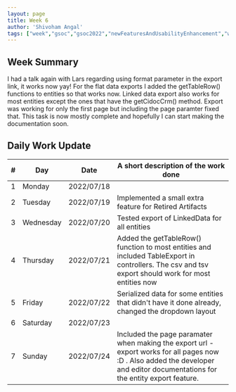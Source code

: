 ```yaml
---
layout: page
title: Week 6
author: 'Shivoham Angal'
tags: ["week","gsoc","gsoc2022","newFeaturesAndUsabilityEnhancement","week#6","eval#1"]
---
```


## Week Summary

I had a talk again with Lars regarding using format parameter in the export link, it works now yay! For the flat data exports I added the getTableRow() functions to entities so that works now. Linked data export also works for most entities except the ones that have the getCidocCrm() method. Export was working for only the first page but including the page paramter fixed that. This task is now mostly complete and hopefully I can start making the documentation soon.

## Daily Work Update

|\#|Day|Date|A short description of the work done|  
|---	|---	|---	|---	|  
|1   	| Monday 	|   2022/07/18	|  |  
|2   	| Tuesday  	|   2022/07/19	| Implemented a small extra feature for Retired Artifacts	|  
|3   	| Wednesday |  2022/07/20 	| Tested export of LinkedData for all entities |  
|4   	| Thursday  |   2022/07/21	| Added the getTableRow() function to most entities and included TableExport in controllers. The csv and tsv export should work for most entities now|  
|5   	| Friday  	|   2022/07/22	| Serialized data for some entities that didn't have it done already, changed the dropdown layout |  
|6   	| Saturday  |  2022/07/23	|  |  
|7   	| Sunday  	|   2022/07/24	| Included the page paramater when making the export url - export works for all pages now :D . Also added the developer and editor documentations for the entity export feature.|  
